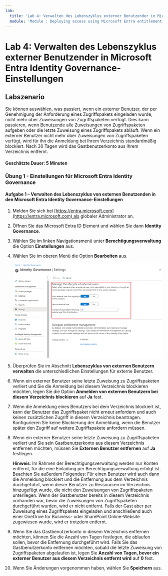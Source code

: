 ```yaml
---
lab:
  title: 'Lab 4: Verwalten des Lebenszyklus externer Benutzender in Microsoft Entra Identity Governance-Einstellungen'
  module: 'Module : Deploying access using Microsoft Entra entitlement management'
---
```


# Lab 4: Verwalten des Lebenszyklus externer Benutzender in Microsoft Entra Identity Governance-Einstellungen  

## Labszenario

Sie können auswählen, was passiert, wenn ein externer Benutzer, der per Genehmigung der Anforderung eines Zugriffspakets eingeladen wurde, nicht mehr über Zuweisungen von Zugriffspaketen verfügt. Dies kann passieren, wenn Benutzende alle Zuweisungen von Zugriffspaketen aufgeben oder die letzte Zuweisung eines Zugriffspakets abläuft. Wenn ein externer Benutzer nicht mehr über Zuweisungen von Zugriffspaketen verfügt, wird für ihn die Anmeldung bei Ihrem Verzeichnis standardmäßig blockiert. Nach 30 Tagen wird das Gastbenutzerkonto aus Ihrem Verzeichnis entfernt.

#### Geschätzte Dauer: 5 Minuten

### Übung 1 - Einstellungen für Microsoft Entra Identity Governance

#### Aufgabe 1 – Verwalten des Lebenszyklus von externen Benutzenden in den Microsoft Entra Identity Governance-Einstellungen

1. Melden Sie sich bei [https://entra.microsoft.com](https://entra.microsoft.com) als globaler Administrator an.

2. Öffnen Sie das Microsoft Entra ID Element und wählen Sie dann **Identity Governance**.

3. Wählen Sie im linken Navigationsmenü unter **Berechtigungsverwaltung** die Option **Einstellungen** aus.

4. Wählen Sie im oberen Menü die Option **Bearbeiten** aus.

    ![Screenshot der Seite „Einstellungen“ in Identity Governance mit hervorgehobener Option „Lebenszyklus von externen Benutzern verwalten“](./Media/manage-lifcycle-of-ext-users.png)

5. Überprüfen Sie im Abschnitt **Lebenszyklus von externen Benutzern verwalten** die unterschiedlichen Einstellungen für externe Benutzer.

6. Wenn ein externer Benutzer seine letzte Zuweisung zu Zugriffspaketen verliert und Sie die Anmeldung bei diesem Verzeichnis blockieren möchten, legen Sie die Option **Anmelden von externen Benutzern bei diesem Verzeichnis blockieren** auf **Ja** fest.

7. Wenn die Anmeldung eines Benutzers bei dem Verzeichnis blockiert ist, kann der Benutzer das Zugriffspaket nicht erneut anfordern und auch keinen zusätzlichen Zugriff in diesem Verzeichnis beantragen. Konfigurieren Sie keine Blockierung der Anmeldung, wenn die Benutzer später den Zugriff auf weitere Zugriffspakete anfordern müssen.

8. Wenn ein externer Benutzer seine letzte Zuweisung zu Zugriffspaketen verliert und Sie sein Gastbenutzerkonto aus diesem Verzeichnis entfernen möchten, müssen Sie **Externen Benutzer entfernen** auf **Ja** festlegen.

    **Hinweis**: Im Rahmen der Berechtigungsverwaltung werden nur Konten entfernt, für die eine Einladung per Berechtigungsverwaltung erfolgt ist. Beachten Sie außerdem Folgendes: Für einen Benutzer wird auch dann die Anmeldung blockiert und die Entfernung aus dem Verzeichnis durchgeführt, wenn dieser Benutzer zu Ressourcen im Verzeichnis hinzugefügt wurde, die nicht den Zuweisungen von Zugriffspaketen unterliegen. Wenn der Gastbenutzer bereits in diesem Verzeichnis vorhanden war, bevor die Zuweisungen von Zugriffspaketen durchgeführt wurden, wird er nicht entfernt. Falls der Gast aber per Zuweisung eines Zugriffspakets eingeladen und anschließend auch einer OneDrive for Business- oder SharePoint Online-Website zugewiesen wurde, wird er trotzdem entfernt.

9. Wenn Sie das Gastbenutzerkonto in diesem Verzeichnis entfernen möchten, können Sie die Anzahl von Tagen festlegen, die ablaufen sollen, bevor die Entfernung durchgeführt wird. Falls Sie das Gastbenutzerkonto entfernen möchten, sobald die letzte Zuweisung von Zugriffspaketen abgelaufen ist, legen Sie **Anzahl von Tagen, bevor ein externer Benutzer aus diesem Verzeichnis entfernt wird** auf **0** fest.

10. Wenn Sie Änderungen vorgenommen haben, wählen Sie **Speichern** aus.
